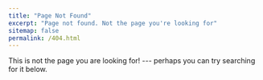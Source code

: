 ```yaml
---
title: "Page Not Found"
excerpt: "Page not found. Not the page you're looking for"
sitemap: false
permalink: /404.html
---
```


This is not the page you are looking for! --- perhaps you can try searching for it below.

<script type="text/javascript">
  var GOOG_FIXURL_LANG = 'en';
  var GOOG_FIXURL_SITE = '{{ site.url }}'
</script>
<script type="text/javascript"
  src="//linkhelp.clients.google.com/tbproxy/lh/wm/fixurl.js">
</script>
